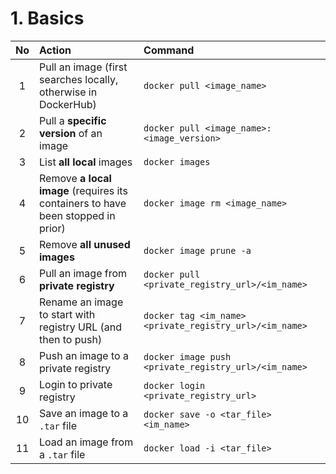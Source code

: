 # 1. Basics

| No | Action | Command |
|:----:|:----|:----|
| 1  | Pull an image (first searches locally, otherwise in DockerHub) | `docker pull <image_name>` |
| 2  | Pull a **specific version** of an image | `docker pull <image_name>:<image_version>` |
| 3  | List **all local** images | `docker images` |
| 4  | Remove **a local image** (requires its containers to have been stopped in prior) | `docker image rm <image_name>` |
| 5  | Remove **all unused images** | `docker image prune -a` |
| 6  | Pull an image from **private registry** | `docker pull <private_registry_url>/<im_name>` |
| 7  | Rename an image to start with registry URL (and then to push) | `docker tag <im_name> <private_registry_url>/<im_name>` |
| 8  | Push an image to a private registry | `docker image push <private_registry_url>/<im_name>` |
| 9  | Login to private registry | `docker login <private_registry_url>` |
| 10 | Save an image to a `.tar` file | `docker save -o <tar_file> <im_name>` |
| 11 | Load an image from a `.tar` file | `docker load -i <tar_file>` |
